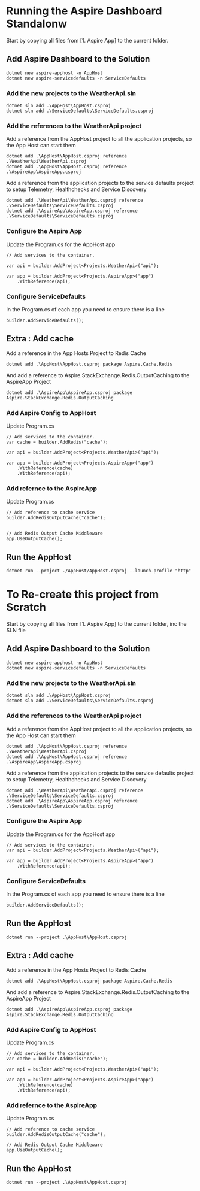 # Running the Aspire Dashboard Standalonw

Start by copying all files from [1. Aspire App] to the current folder.

## Add Aspire Dashboard to the Solution

    dotnet new aspire-apphost -n AppHost
    dotnet new aspire-servicedefaults -n ServiceDefaults

### Add the new projects to the WeatherApi.sln

    dotnet sln add .\AppHost\AppHost.csproj
    dotnet sln add .\ServiceDefaults\ServiceDefaults.csproj

### Add the references to the WeatherApi project

Add a reference from the AppHost project to all the application projects, so the App Host can start them

    dotnet add .\AppHost\AppHost.csproj reference .\WeatherApi\WeatherApi.csproj
    dotnet add .\AppHost\AppHost.csproj reference .\AspireApp\AspireApp.csproj

Add a reference from the application projects to the service defaults project to setup Telemetry, Healthchecks and Service Discovery

    dotnet add .\WeatherApi\WeatherApi.csproj reference .\ServiceDefaults\ServiceDefaults.csproj
    dotnet add .\AspireApp\AspireApp.csproj reference .\ServiceDefaults\ServiceDefaults.csproj


### Configure the Aspire App

Update the Program.cs for the AppHost app

    // Add services to the container.

    var api = builder.AddProject<Projects.WeatherApi>("api");

    var app = builder.AddProject<Projects.AspireApp>("app")
        .WithReference(api);


### Configure ServiceDefaults

In the Program.cs of each app you need to ensure there is a line

    builder.AddServiceDefaults();


## Extra : Add cache

Add a reference in the App Hosts Project to Redis Cache

    dotnet add .\AppHost\AppHost.csproj package Aspire.Cache.Redis

And add a reference to Aspire.StackExchange.Redis.OutputCaching to the AspireApp Project

    dotnet add .\AspireApp\AspireApp.csproj package Aspire.StackExchange.Redis.OutputCaching

### Add Aspire Config to AppHost

Update Program.cs

    // Add services to the container.
    var cache = builder.AddRedis("cache");

    var api = builder.AddProject<Projects.WeatherApi>("api");

    var app = builder.AddProject<Projects.AspireApp>("app")
        .WithReference(cache)
        .WithReference(api);

### Add refernce to the AspireApp

Update Program.cs

    // Add reference to cache service
    builder.AddRedisOutputCache("cache");


    // Add Redis Output Cache Middleware
    app.UseOutputCache();

## Run the AppHost

    dotnet run --project ./AppHost/AppHost.csproj --launch-profile "http"


# To Re-create this project from Scratch

Start by copying all files from [1. Aspire App] to the current folder, inc the SLN file

## Add Aspire Dashboard to the Solution

    dotnet new aspire-apphost -n AppHost
    dotnet new aspire-servicedefaults -n ServiceDefaults

### Add the new projects to the WeatherApi.sln

    dotnet sln add .\AppHost\AppHost.csproj
    dotnet sln add .\ServiceDefaults\ServiceDefaults.csproj

### Add the references to the WeatherApi project

Add a reference from the AppHost project to all the application projects, so the App Host can start them

    dotnet add .\AppHost\AppHost.csproj reference .\WeatherApi\WeatherApi.csproj
    dotnet add .\AppHost\AppHost.csproj reference .\AspireApp\AspireApp.csproj

Add a reference from the application projects to the service defaults project to setup Telemetry, Healthchecks and Service Discovery

    dotnet add .\WeatherApi\WeatherApi.csproj reference .\ServiceDefaults\ServiceDefaults.csproj
    dotnet add .\AspireApp\AspireApp.csproj reference .\ServiceDefaults\ServiceDefaults.csproj


### Configure the Aspire App

Update the Program.cs for the AppHost app

    // Add services to the container.
    var api = builder.AddProject<Projects.WeatherApi>("api");

    var app = builder.AddProject<Projects.AspireApp>("app")
        .WithReference(api);


### Configure ServiceDefaults

In the Program.cs of each app you need to ensure there is a line

    builder.AddServiceDefaults();


## Run the AppHost


    dotnet run --project .\AppHost\AppHost.csproj
    


## Extra : Add cache

Add a reference in the App Hosts Project to Redis Cache

    dotnet add .\AppHost\AppHost.csproj package Aspire.Cache.Redis

And add a reference to Aspire.StackExchange.Redis.OutputCaching to the AspireApp Project

    dotnet add .\AspireApp\AspireApp.csproj package Aspire.StackExchange.Redis.OutputCaching

### Add Aspire Config to AppHost

Update Program.cs

    // Add services to the container.
    var cache = builder.AddRedis("cache");

    var api = builder.AddProject<Projects.WeatherApi>("api");

    var app = builder.AddProject<Projects.AspireApp>("app")
        .WithReference(cache)
        .WithReference(api);

### Add refernce to the AspireApp

Update Program.cs

    // Add reference to cache service
    builder.AddRedisOutputCache("cache");

    // Add Redis Output Cache Middleware
    app.UseOutputCache();

## Run the AppHost


    dotnet run --project .\AppHost\AppHost.csproj
    
